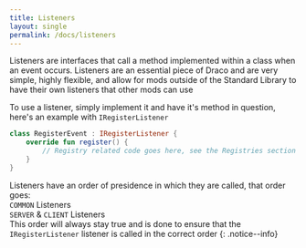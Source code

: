 ```yaml
---
title: Listeners
layout: single
permalink: /docs/listeners
---
```


Listeners are interfaces that call a method implemented within a class when an event occurs. Listeners are an essential piece of Draco and are very simple, highly flexible, and allow for mods outside of the Standard Library to have their own listeners that other mods can use

To use a listener, simply implement it and have it's method in question, here's an example with `IRegisterListener`

```kotlin
class RegisterEvent : IRegisterListener {
    override fun register() {
        // Registry related code goes here, see the Registries section for more info
    }
}
```

Listeners have an order of presidence in which they are called, that order goes:<br>
`COMMON` Listeners<br>
`SERVER` & `CLIENT` Listeners<br>
This order will always stay true and is done to ensure that the `IRegisterListener` listener is called in the correct order
{: .notice--info}